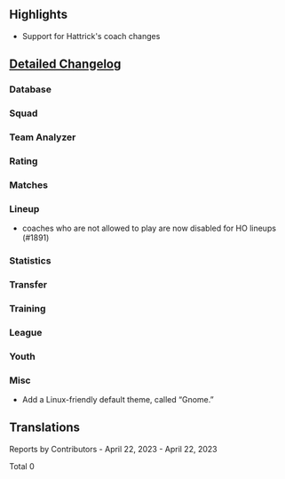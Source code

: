 

## Highlights
* Support for Hattrick's coach changes


## [Detailed Changelog](https://github.com/akasolace/HO/issues?q=milestone%3A8.0)

### Database

### Squad

### Team Analyzer

### Rating

### Matches

### Lineup
* coaches who are not allowed to play are now disabled for HO lineups (#1891)

### Statistics

### Transfer

### Training

### League

### Youth

### Misc
* Add a Linux-friendly default theme, called “Gnome.”

## Translations

Reports by Contributors - April 22, 2023 - April 22, 2023

Total 0
